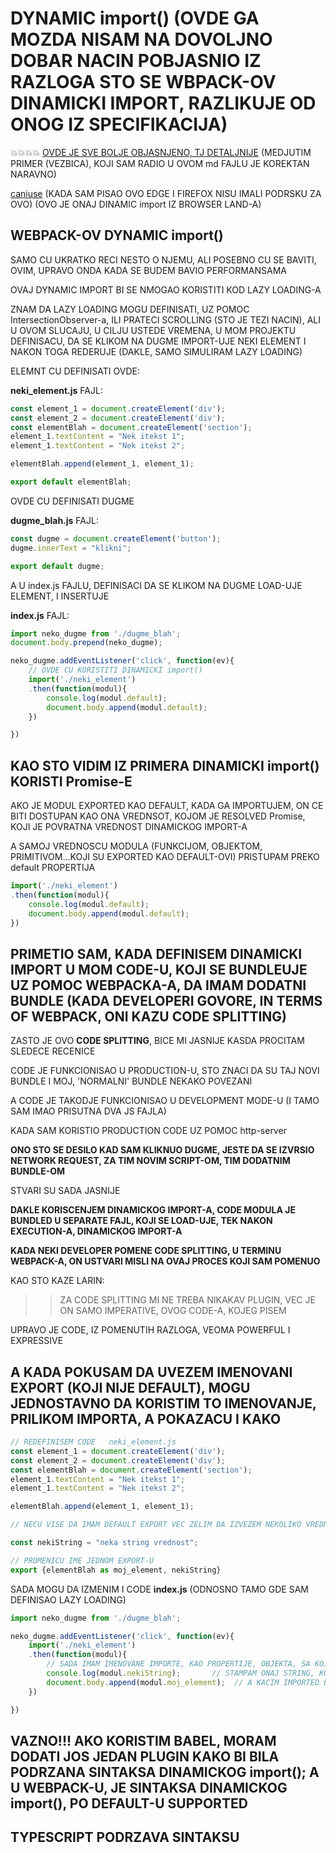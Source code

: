 # DYNAMIC import() (OVDE GA MOZDA NISAM NA DOVOLJNO DOBAR NACIN POBJASNIO IZ RAZLOGA STO SE WBPACK-OV DINAMICKI IMPORT, RAZLIKUJE OD ONOG IZ SPECIFIKACIJA)

:collision::collision::collision::collision: [OVDE JE SVE BOLJE OBJASNJENO, TJ DETALJNIJE](https://github.com/Rade58/apis_trying_out_and_practicing/blob/master/WEBPACK/0%29%20WEB%20PERFORMANCE%20(DRUGI%20DEO%20TUTORIJALA)/5.%20TIPOVI%20CODE%20SPLITTING-A.md#dinamicki-import-import-razlika-izmedju-import-u-specifikacijam-i-onog-import-iz-webpack-a-postoji) (MEDJUTIM PRIMER (VEZBICA), KOJI SAM RADIO U OVOM md FAJLU JE KOREKTAN NARAVNO)

[caniuse](https://caniuse.com/#search=dynamic%20import) (KADA SAM PISAO OVO EDGE I FIREFOX NISU IMALI PODRSKU ZA OVO) (OVO JE ONAJ DINAMIC import IZ BROWSER LAND-A)

## WEBPACK-OV DYNAMIC import()

SAMO CU UKRATKO RECI NESTO O NJEMU, ALI POSEBNO CU SE BAVITI, OVIM, UPRAVO ONDA KADA SE BUDEM BAVIO PERFORMANSAMA

OVAJ DYNAMIC IMPORT BI SE NMOGAO KORISTITI KOD LAZY LOADING-A

ZNAM DA LAZY LOADING MOGU DEFINISATI, UZ POMOC IntersectionObserver-a, ILI PRATECI SCROLLING (STO JE TEZI NACIN), ALI U OVOM SLUCAJU, U CILJU USTEDE VREMENA, U MOM PROJEKTU DEFINISACU, DA SE KLIKOM NA DUGME IMPORT-UJE NEKI ELEMENT I NAKON TOGA REDERUJE (DAKLE, SAMO SIMULIRAM LAZY LOADING)

ELEMNT CU DEFINISATI OVDE:

**neki_element.js** FAJL:

```javascript
const element_1 = document.createElement('div');
const element_2 = document.createElement('div');
const elementBlah = document.createElement('section');
element_1.textContent = "Nek itekst 1";
element_1.textContent = "Nek itekst 2";

elementBlah.append(element_1, element_1);

export default elementBlah;
```

OVDE CU DEFINISATI DUGME

**dugme_blah.js** FAJL:

```javascript
const dugme = document.createElement('button');
dugme.innerText = "klikni";

export default dugme;
```

A U index.js FAJLU, DEFINISACI DA SE KLIKOM NA DUGME LOAD-UJE ELEMENT, I INSERTUJE

**index.js** FAJL:

```javascript
import neko_dugme from './dugme_blah';
document.body.prepend(neko_dugme);

neko_dugme.addEventListener('click', function(ev){
    // OVDE CU KORISTITI DINAMICKI import()
    import('./neki_element')
    .then(function(modul){
        console.log(modul.default);
        document.body.append(modul.default);
    })

})
```

## KAO STO VIDIM IZ PRIMERA DINAMICKI import() KORISTI Promise-E

AKO JE MODUL EXPORTED KAO DEFAULT, KADA GA IMPORTUJEM, ON CE BITI DOSTUPAN KAO ONA VREDNSOT, KOJOM JE RESOLVED Promise, KOJI JE POVRATNA VREDNOST DINAMICKOG IMPORT-A

A SAMOJ VREDNOSCU MODULA (FUNKCIJOM, OBJEKTOM, PRIMITIVOM...KOJI SU EXPORTED KAO DEFAULT-OVI) PRISTUPAM PREKO default PROPERTIJA

```javascript
import('./neki_element')
.then(function(modul){
    console.log(modul.default);
    document.body.append(modul.default);
})
```

## PRIMETIO SAM, KADA DEFINISEM DINAMICKI IMPORT U MOM CODE-U, KOJI SE BUNDLEUJE UZ POMOC WEBPACKA-A, DA IMAM DODATNI BUNDLE (KADA DEVELOPERI GOVORE, IN TERMS OF WEBPACK, ONI KAZU CODE SPLITTING)

ZASTO JE OVO **CODE SPLITTING**, BICE MI JASNIJE KASDA PROCITAM SLEDECE RECENICE

CODE JE FUNKCIONISAO U PRODUCTION-U, STO ZNACI DA SU TAJ NOVI BUNDLE I MOJ, 'NORMALNI' BUNDLE NEKAKO POVEZANI

A CODE JE TAKODJE FUNKCIONISAO U DEVELOPMENT MODE-U (I TAMO SAM IMAO PRISUTNA DVA JS FAJLA)

KADA SAM KORISTIO PRODUCTION CODE UZ POMOC http-server

**ONO STO SE DESILO KAD SAM KLIKNUO DUGME, JESTE DA SE IZVRSIO NETWORK REQUEST, ZA TIM NOVIM SCRIPT-OM, TIM DODATNIM BUNDLE-OM**

STVARI SU SADA JASNIJE

**DAKLE KORISCENJEM DINAMICKOG IMPORT-A, CODE MODULA JE BUNDLED U SEPARATE FAJL, KOJI SE LOAD-UJE, TEK NAKON EXECUTION-A, DINAMICKOG IMPORT-A**

**KADA NEKI DEVELOPER POMENE CODE SPLITTING, U TERMINU WEBPACK-A, ON USTVARI MISLI NA OVAJ PROCES KOJI SAM POMENUO**

KAO STO KAZE LARIN:

>> ZA CODE SPLITTING MI NE TREBA NIKAKAV PLUGIN, VEC JE ON SAMO IMPERATIVE, OVOG CODE-A, KOJEG PISEM

UPRAVO JE CODE, IZ POMENUTIH RAZLOGA, VEOMA POWERFUL I EXPRESSIVE

## A KADA POKUSAM DA UVEZEM IMENOVANI EXPORT (KOJI NIJE DEFAULT), MOGU JEDNOSTAVNO DA KORISTIM TO IMENOVANJE, PRILIKOM IMPORTA, A POKAZACU I KAKO

```javascript
// REDEFINISEM CODE   neki_element.js
const element_1 = document.createElement('div');
const element_2 = document.createElement('div');
const elementBlah = document.createElement('section');
element_1.textContent = "Nek itekst 1";
element_1.textContent = "Nek itekst 2";

elementBlah.append(element_1, element_1);

// NECU VISE DA IMAM DEFAULT EXPORT VEC ZELIM DA IZVEZEM NEKOLIKO VREDNOSTI

const nekiString = "neka string vrednost";

// PROMENICU IME JEDNOM EXPORT-U
export {elementBlah as moj_element, nekiString}
```

SADA MOGU DA IZMENIM I CODE **index.js** (ODNOSNO TAMO GDE SAM DEFINISAO LAZY LOADING)

```javascript
import neko_dugme from './dugme_blah';

neko_dugme.addEventListener('click', function(ev){
    import('./neki_element')
    .then(function(modul){
        // SADA IMAM IMENOVANE IMPORTE, KAO PROPERTIJE, OBJEKTA, SA KOJIM JE Promise RESOLVED
        console.log(modul.nekiString);       // STAMPAM ONAJ STRING, KOJI JE JEDAN OD EXPORT-ED VREDNOSTI   neki_element.js FAJLA
        document.body.append(modul.moj_element);  // A KACIM IMPORTED ELEMENT
    })

})
```

## VAZNO!!! AKO KORISTIM BABEL, MORAM DODATI JOS JEDAN PLUGIN KAKO BI BILA PODRZANA SINTAKSA DINAMICKOG import(); A U WEBPACK-U, JE SINTAKSA DINAMICKOG import(), PO DEFAULT-U SUPPORTED

## TYPESCRIPT PODRZAVA SINTAKSU